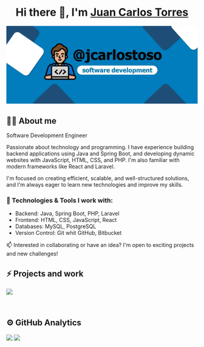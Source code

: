 
<h1 align="center">Hi there 👋,  I'm <a href="https://www.linkedin.com/in/jcarlostoso/">Juan Carlos Torres</a> </h1>

<p align="center">
  <img src="https://github.com/jcarlostoso/jcarlostoso/blob/50be2a50a488b23056acb9bf48242041c3f8cb54/banner_git.webp"/>
</p>
<h2>👨‍💻 About me</h2>
<p>Software Development Engineer</p>

<p>Passionate about technology and programming. I have experience building backend applications using Java and Spring Boot, and developing dynamic websites with JavaScript, HTML, CSS, and PHP. I'm also familiar with modern frameworks like React and Laravel.</p>

<p>I'm focused on creating efficient, scalable, and well-structured solutions, and I'm always eager to learn new technologies and improve my skills.</p>

<h3>🔧 Technologies & Tools I work with:</h3>

<ul>
<li>Backend: Java, Spring Boot, PHP, Laravel</li>
<li>Frontend: HTML, CSS, JavaScript, React</li>
<li>Databases: MySQL, PostgreSQL</li>
<li>Version Control: Git whit GitHub, Bitbucket</li>
</ul>

<p>📫 Interested in collaborating or have an idea? I'm open to exciting projects and new challenges!</p>
<h2>⚡  Projects and work </h2>
<p>
  <a href="https://www.aspaautsem.org/"><img align="center" src="https://www.aspaautsem.org/assets/img/logos/logo-blanco.png" width="200px"/></a>
</p>
<br>
<h2>⚙️  GitHub Analytics</h2>

<p >
    <img align="center" src="https://github-readme-stats.vercel.app/api?username=jcarlostoso&show_icons=true&hide_border=true&title_color=94b4a4&amp&icon_color=FFFFFF&amp&text_color=FFFFFF&amp&bg_color=000000&count_private=true&include_all_commits=true"/>
    <img align="center" height="195px" src="https://github-readme-stats.vercel.app/api/top-langs/?username=jcarlostoso&text_color=FFFFFF&bg_color=000000&title_color=94b4a4&langs_count=15&layout=compact&hide_border=true" />
</p>
<!--
**jcarlostoso/jcarlostoso** is a ✨ _special_ ✨ repository because its `README.md` (this file) appears on your GitHub profile.

Here are some ideas to get you started:

- 🔭 I’m currently working on ...
- 🌱 I’m currently learning ...
- 👯 I’m looking to collaborate on ...
- 🤔 I’m looking for help with ...
- 💬 Ask me about ...
- 📫 How to reach me: ...
- 😄 Pronouns: ...
- ⚡ Fun fact: ...
-->
